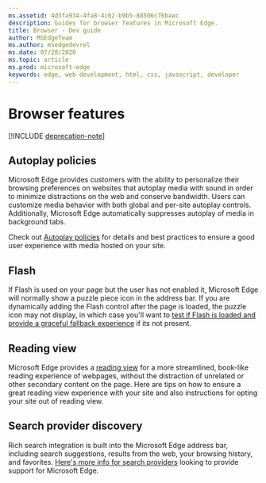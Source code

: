 ```yaml
---
ms.assetid: 4d3fa934-4fa8-4c02-b9b5-88506c76baac
description: Guides for browser features in Microsoft Edge.
title: Browser - Dev guide
author: MSEdgeTeam
ms.author: msedgedevrel
ms.date: 07/28/2020
ms.topic: article
ms.prod: microsoft-edge
keywords: edge, web development, html, css, javascript, developer
---
```

# Browser features  

[!INCLUDE [deprecation-note](../includes/legacy-edge-note.md)]  

## Autoplay policies  

 Microsoft Edge provides customers with the ability to personalize their browsing preferences on websites that autoplay media with sound in order to minimize distractions on the web and conserve bandwidth.  Users can customize media behavior with both global and per-site autoplay controls.  Additionally, Microsoft Edge automatically suppresses autoplay of media in background tabs.  

Check out [Autoplay policies](./browser-features/autoplay-policies.md) for details and best practices to ensure a good user experience with media hosted on your site.  

## Flash  

If Flash is used on your page but the user has not enabled it, Microsoft Edge will normally show a puzzle piece icon in the address bar.  If you are dynamically adding the Flash control after the page is loaded, the puzzle icon may not display, in which case you'll want to [test if Flash is loaded and provide a graceful fallback experience](./browser-features/flash.md) if its not present.  

## Reading view  

Microsoft Edge provides a [reading view](./browser-features/reading-view.md) for a more streamlined, book-like reading experience of webpages, without the distraction of unrelated or other secondary content on the page.  Here are tips on how to ensure a great reading view experience with your site and also instructions for opting your site out of reading view.  

## Search provider discovery  

Rich search integration is built into the Microsoft Edge address bar, including search suggestions, results from the web, your browsing history, and favorites.  [Here's more info for search providers](./browser-features/search-provider-discovery.md) looking to provide support for Microsoft Edge.  
